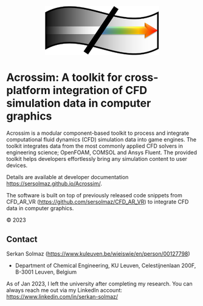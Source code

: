 <p align="center">
  <img src="https://github.com/sersolmaz/Acrossim/blob/main/image_logo.png" width="300">
</p>

# Acrossim: A toolkit for cross-platform integration of CFD simulation data in computer graphics

Acrossim is a modular component-based toolkit to process and integrate computational fluid dynamics (CFD) simulation data into game engines. The toolkit integrates data from the most commonly applied CFD solvers in engineering science; OpenFOAM, COMSOL and Ansys Fluent. The provided toolkit helps developers effortlessly bring any simulation content to user devices.

Details are available at developer documentation https://sersolmaz.github.io/Acrossim/.

The software is built on top of previously released code snippets from CFD_AR_VR (https://github.com/sersolmaz/CFD_AR_VR) to integrate CFD data in computer graphics.

© 2023

## Contact
Serkan Solmaz (https://www.kuleuven.be/wieiswie/en/person/00127798)
* Department of Chemical Engineering, KU Leuven, Celestijnenlaan 200F, B-3001 Leuven, Belgium

As of Jan 2023, I left the university after completing my research. You can always reach me out via my LinkedIn account: https://www.linkedin.com/in/serkan-solmaz/

